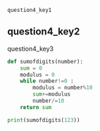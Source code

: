 ```ngMeta
question4_key1
```
## question4_key2
question4_key3


```python
def sumofdigits(number):
    sum = 0
    modulus = 0
    while number!=0 :
        modulus = number%10
        sum+=modulus
        number/=10
    return sum

print(sumofdigits(123))

```
